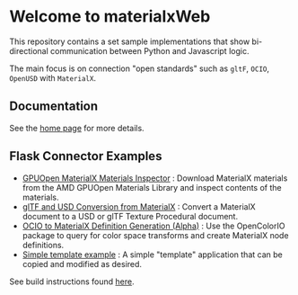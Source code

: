 # Welcome to materialxWeb

This repository contains a set sample implementations that show bi-directional communication between Python and Javascript logic.

The main focus is on connection "open standards" such as `gltF`, `OCIO`, `OpenUSD` with `MaterialX`.

## Documentation

See the <a href="https://kwokcb.github.io/materialxWeb/index.html">home page</a> for more details.

## Flask Connector Examples

- [GPUOpen MaterialX Materials Inspector](./flask/gpuopen/README.md) : Download MaterialX materials from the AMD GPUOpen Materials Library and inspect contents of the materials.
- [glTF and USD Conversion from MaterialX](./flask/converters/README.md) : Convert a MaterialX document to a USD or glTF Texture Procedural document.
- [OCIO to MaterialX Definition Generation (Alpha)](./flask/ocio/README.md) : Use the OpenColorIO package to query for color space transforms and create MaterialX node definitions.
- [Simple template example](./flask/template/README.md) : A simple "template" application that can be copied and modified as desired.

See build instructions found <a href="https://github.com/kwokcb/materialxWeb/blob/main/utilities/README.md">here</a>.
